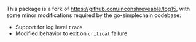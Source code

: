 This package is a fork of https://github.com/inconshreveable/log15, with some
minor modifications required by the go-simplechain codebase:

 * Support for log level `trace`
 * Modified behavior to exit on `critical` failure
